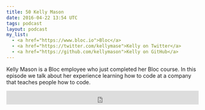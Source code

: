 ```yaml
---
title: 50 Kelly Mason
date: 2016-04-22 13:54 UTC
tags: podcast
layout: podcast
my_list:
  - <a href="https://www.bloc.io">Bloc</a>
  - <a href="https://twitter.com/kellymase">Kelly on Twitter</a>
  - <a href="https://github.com/kellymason">Kelly on GitHub</a>
---
```

Kelly Mason is a Bloc employee who just completed her Bloc course. In this episode we talk about her experience learning how to code at a company that teaches people how to code. 

<iframe frameborder='0' height='36px' scrolling='no' seamless src='https://simplecast.com/e/36169?style=light' width='100%'></iframe>
